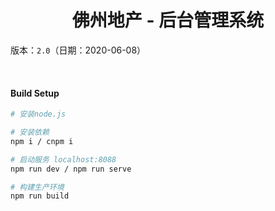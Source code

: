 <h1 style="text-align: center">佛州地产 - 后台管理系统</h1>

版本：`2.0`（日期：2020-06-08）

<br/>

#### Build Setup
``` bash
# 安装node.js

# 安装依赖
npm i / cnpm i

# 启动服务 localhost:8088
npm run dev / npm run serve

# 构建生产环境
npm run build
```
